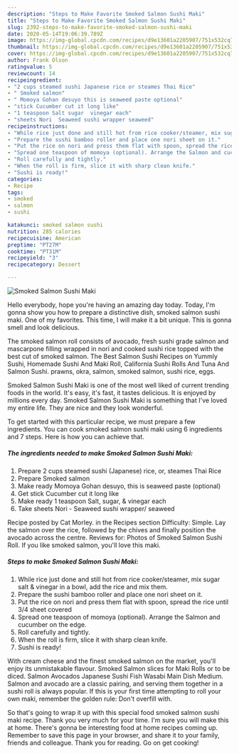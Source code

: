 ```yaml
---
description: "Steps to Make Favorite Smoked Salmon Sushi Maki"
title: "Steps to Make Favorite Smoked Salmon Sushi Maki"
slug: 2392-steps-to-make-favorite-smoked-salmon-sushi-maki
date: 2020-05-14T19:06:39.789Z
image: https://img-global.cpcdn.com/recipes/d9e13601a2205907/751x532cq70/smoked-salmon-sushi-maki-recipe-main-photo.jpg
thumbnail: https://img-global.cpcdn.com/recipes/d9e13601a2205907/751x532cq70/smoked-salmon-sushi-maki-recipe-main-photo.jpg
cover: https://img-global.cpcdn.com/recipes/d9e13601a2205907/751x532cq70/smoked-salmon-sushi-maki-recipe-main-photo.jpg
author: Frank Olson
ratingvalue: 5
reviewcount: 14
recipeingredient:
- "2 cups steamed sushi Japanese rice or steames Thai Rice"
- " Smoked salmon"
- " Momoya Gohan desuyo this is seaweed paste optional"
- "stick Cucumber cut it long like"
- "1 teaspoon Salt sugar  vinegar each"
- "sheets Nori  Seaweed sushi wrapper seaweed"
recipeinstructions:
- "While rice just done and still hot from rice cooker/steamer, mix sugar salt &amp; vinegar in a bowl, add the rice and mix them."
- "Prepare the sushi bamboo roller and place one nori sheet on it."
- "Put the rice on nori and press them flat with spoon, spread the rice until 3/4 sheet covered"
- "Spread one teaspoon of momoya (optional). Arrange the Salmon and cucumber on the edge."
- "Roll carefully and tightly."
- "When the roll is firm, slice it with sharp clean knife."
- "Sushi is ready!"
categories:
- Recipe
tags:
- smoked
- salmon
- sushi

katakunci: smoked salmon sushi 
nutrition: 285 calories
recipecuisine: American
preptime: "PT27M"
cooktime: "PT31M"
recipeyield: "3"
recipecategory: Dessert

---
```



![Smoked Salmon Sushi Maki](https://img-global.cpcdn.com/recipes/d9e13601a2205907/751x532cq70/smoked-salmon-sushi-maki-recipe-main-photo.jpg)

Hello everybody, hope you're having an amazing day today. Today, I'm gonna show you how to prepare a distinctive dish, smoked salmon sushi maki. One of my favorites. This time, I will make it a bit unique. This is gonna smell and look delicious.

The smoked salmon roll consists of avocado, fresh sushi grade salmon and mascarpone filling wrapped in nori and cooked sushi rice topped with the best cut of smoked salmon. The Best Salmon Sushi Recipes on Yummly Sushi, Homemade Sushi And Maki Roll, California Sushi Rolls And Tuna And Salmon Sushi. prawns, okra, salmon, smoked salmon, sushi rice, eggs.

Smoked Salmon Sushi Maki is one of the most well liked of current trending foods in the world. It's easy, it's fast, it tastes delicious. It is enjoyed by millions every day. Smoked Salmon Sushi Maki is something that I've loved my entire life. They are nice and they look wonderful.


To get started with this particular recipe, we must prepare a few ingredients. You can cook smoked salmon sushi maki using 6 ingredients and 7 steps. Here is how you can achieve that.

<!--inarticleads1-->

##### The ingredients needed to make Smoked Salmon Sushi Maki:

1. Prepare 2 cups steamed sushi (Japanese) rice, or, steames Thai Rice
1. Prepare  Smoked salmon
1. Make ready  Momoya Gohan desuyo, this is seaweed paste (optional)
1. Get stick Cucumber cut it long like
1. Make ready 1 teaspoon Salt, sugar, &amp; vinegar each
1. Take sheets Nori - Seaweed sushi wrapper/ seaweed


Recipe posted by Cat Morley. in the Recipes section Difficulty: Simple. Lay the salmon over the rice, followed by the chives and finally position the avocado across the centre. Reviews for: Photos of Smoked Salmon Sushi Roll. If you like smoked salmon, you&#39;ll love this maki. 

<!--inarticleads2-->

##### Steps to make Smoked Salmon Sushi Maki:

1. While rice just done and still hot from rice cooker/steamer, mix sugar salt &amp; vinegar in a bowl, add the rice and mix them.
1. Prepare the sushi bamboo roller and place one nori sheet on it.
1. Put the rice on nori and press them flat with spoon, spread the rice until 3/4 sheet covered
1. Spread one teaspoon of momoya (optional). Arrange the Salmon and cucumber on the edge.
1. Roll carefully and tightly.
1. When the roll is firm, slice it with sharp clean knife.
1. Sushi is ready!


With cream cheese and the finest smoked salmon on the market, you&#39;ll enjoy its unmistakable flavour. Smoked Salmon slices for Maki Rolls or to be diced. Salmon Avocados Japanese Sushi Fish Wasabi Main Dish Medium. Salmon and avocado are a classic pairing, and serving them together in a sushi roll is always popular. If this is your first time attempting to roll your own maki, remember the golden rule: Don&#39;t overfill with. 

So that's going to wrap it up with this special food smoked salmon sushi maki recipe. Thank you very much for your time. I'm sure you will make this at home. There's gonna be interesting food at home recipes coming up. Remember to save this page in your browser, and share it to your family, friends and colleague. Thank you for reading. Go on get cooking!
